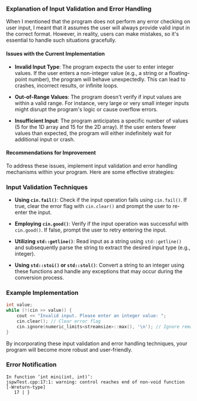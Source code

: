 ### Explanation of Input Validation and Error Handling

When I mentioned that the program does not perform any error checking on user input, I meant that it assumes the user will always provide valid input in the correct format. However, in reality, users can make mistakes, so it's essential to handle such situations gracefully.

#### Issues with the Current Implementation

- **Invalid Input Type**: The program expects the user to enter integer values. If the user enters a non-integer value (e.g., a string or a floating-point number), the program will behave unexpectedly. This can lead to crashes, incorrect results, or infinite loops.
  
- **Out-of-Range Values**: The program doesn't verify if input values are within a valid range. For instance, very large or very small integer inputs might disrupt the program's logic or cause overflow errors.
  
- **Insufficient Input**: The program anticipates a specific number of values (5 for the 1D array and 15 for the 2D array). If the user enters fewer values than expected, the program will either indefinitely wait for additional input or crash.

#### Recommendations for Improvement

To address these issues, implement input validation and error handling mechanisms within your program. Here are some effective strategies:

### Input Validation Techniques

- **Using `cin.fail()`**: Check if the input operation fails using `cin.fail()`. If true, clear the error flag with `cin.clear()` and prompt the user to re-enter the input.
  
- **Employing `cin.good()`**: Verify if the input operation was successful with `cin.good()`. If false, prompt the user to retry entering the input.
  
- **Utilizing `std::getline()`**: Read input as a string using `std::getline()` and subsequently parse the string to extract the desired input type (e.g., integer).
  
- **Using `std::stoi()` or `std::stol()`**: Convert a string to an integer using these functions and handle any exceptions that may occur during the conversion process.

### Example Implementation

```cpp
int value;
while (!(cin >> value)) {
    cout << "Invalid input. Please enter an integer value: ";
    cin.clear(); // Clear error flag
    cin.ignore(numeric_limits<streamsize>::max(), '\n'); // Ignore remaining input
}
```

By incorporating these input validation and error handling techniques, your program will become more robust and user-friendly.

### Error Notification

```
In function ‘int mini(int, int)’:
jspwTest.cpp:17:1: warning: control reaches end of non-void function [-Wreturn-type]
   17 | }
```